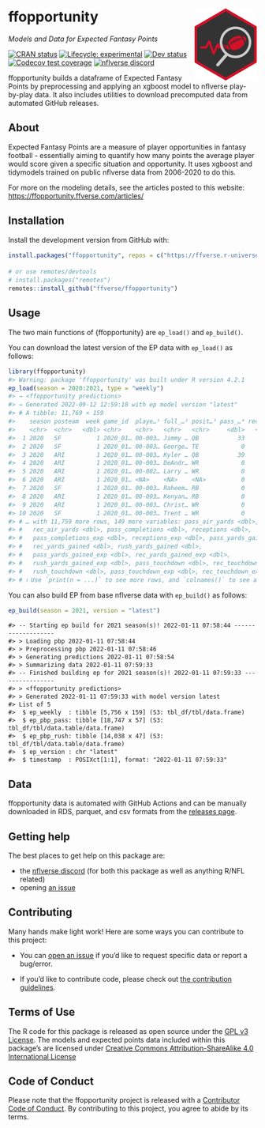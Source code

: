 
<!-- README.md is generated from README.Rmd. Please edit that file -->

# ffopportunity <a href='https://ffopportunity.ffverse.com'><img src='man/figures/logo.svg' align="right" width="25%" min-width="120px"/></a>

*Models and Data for Expected Fantasy Points*

<!-- badges: start -->

[![CRAN
status](https://img.shields.io/cran/v/ffopportunity?style=flat-square&logo=R&label=CRAN)](https://CRAN.R-project.org/package=ffopportunity)
[![Lifecycle:
experimental](https://img.shields.io/badge/lifecycle-experimental-orange.svg?style=flat-square)](https://lifecycle.r-lib.org/articles/stages.html#experimental)
[![Dev
status](https://img.shields.io/github/r-package/v/ffverse/ffopportunity/main?label=dev&style=flat-square&logo=github)](https://ffopportunity.ffverse.com/)
[![Codecov test
coverage](https://img.shields.io/codecov/c/github/ffverse/ffopportunity?label=codecov&style=flat-square&logo=codecov)](https://app.codecov.io/gh/ffverse/ffopportunity?branch=main)
[![nflverse
discord](https://img.shields.io/discord/789805604076126219?color=7289da&label=nflverse%20discord&logo=discord&logoColor=fff&style=flat-square)](https://discord.com/invite/5Er2FBnnQa)
<!-- badges: end -->

ffopportunity builds a dataframe of Expected Fantasy Points by
preprocessing and applying an xgboost model to nflverse play-by-play
data. It also includes utilities to download precomputed data from
automated GitHub releases.

## About

Expected Fantasy Points are a measure of player opportunities in fantasy
football - essentially aiming to quantify how many points the average
player would score given a specific situation and opportunity. It uses
xgboost and tidymodels trained on public nflverse data from 2006-2020 to
do this.

For more on the modeling details, see the articles posted to this
website: <https://ffopportunity.ffverse.com/articles/>

## Installation

<!--Install the stable version from CRAN with:

```r
install.packages("ffopportunity")
```
-->

Install the development version from GitHub with:

``` r
install.packages("ffopportunity", repos = c("https://ffverse.r-universe.dev", getOption("repos")))

# or use remotes/devtools
# install.packages("remotes")
remotes::install_github("ffverse/ffopportunity")
```

## Usage

The two main functions of {ffopportunity} are `ep_load()` and
`ep_build()`.

You can download the latest version of the EP data with `ep_load()` as
follows:

``` r
library(ffopportunity)
#> Warning: package 'ffopportunity' was built under R version 4.2.1
ep_load(season = 2020:2021, type = "weekly")
#> → <ffopportunity predictions>
#> → Generated 2022-09-12 12:59:18 with ep model version "latest"
#> # A tibble: 11,769 × 159
#>    season posteam  week game_id  playe…¹ full_…² posit…³ pass_…⁴ rec_a…⁵ rush_…⁶
#>    <chr>  <chr>   <dbl> <chr>    <chr>   <chr>   <chr>     <dbl>   <dbl>   <dbl>
#>  1 2020   SF          1 2020_01… 00-003… Jimmy … QB           33       0       1
#>  2 2020   SF          1 2020_01… 00-003… George… TE            0       5       1
#>  3 2020   ARI         1 2020_01… 00-003… Kyler … QB           39       0      11
#>  4 2020   ARI         1 2020_01… 00-003… DeAndr… WR            0      16       0
#>  5 2020   ARI         1 2020_01… 00-002… Larry … WR            0       5       0
#>  6 2020   ARI         1 2020_01… <NA>    <NA>    <NA>          0       2       0
#>  7 2020   SF          1 2020_01… 00-003… Raheem… RB            0       5      15
#>  8 2020   ARI         1 2020_01… 00-003… Kenyan… RB            0       2      16
#>  9 2020   ARI         1 2020_01… 00-003… Christ… WR            0       5       0
#> 10 2020   SF          1 2020_01… 00-003… Trent … WR            0       5       0
#> # … with 11,759 more rows, 149 more variables: pass_air_yards <dbl>,
#> #   rec_air_yards <dbl>, pass_completions <dbl>, receptions <dbl>,
#> #   pass_completions_exp <dbl>, receptions_exp <dbl>, pass_yards_gained <dbl>,
#> #   rec_yards_gained <dbl>, rush_yards_gained <dbl>,
#> #   pass_yards_gained_exp <dbl>, rec_yards_gained_exp <dbl>,
#> #   rush_yards_gained_exp <dbl>, pass_touchdown <dbl>, rec_touchdown <dbl>,
#> #   rush_touchdown <dbl>, pass_touchdown_exp <dbl>, rec_touchdown_exp <dbl>, …
#> # ℹ Use `print(n = ...)` to see more rows, and `colnames()` to see all variable names
```

You can also build EP from base nflverse data with `ep_build()` as
follows:

``` r
ep_build(season = 2021, version = "latest")
```

    #> -- Starting ep build for 2021 season(s)! 2022-01-11 07:58:44 -------------------
    #> > Loading pbp 2022-01-11 07:58:44
    #> > Preprocessing pbp 2022-01-11 07:58:46
    #> > Generating predictions 2022-01-11 07:58:54
    #> > Summarizing data 2022-01-11 07:59:33
    #> -- Finished building ep for 2021 season(s)! 2022-01-11 07:59:33 ----------------
    #> > <ffopportunity predictions>
    #> > Generated 2022-01-11 07:59:33 with model version latest
    #> List of 5
    #>  $ ep_weekly  : tibble [5,756 x 159] (S3: tbl_df/tbl/data.frame)
    #>  $ ep_pbp_pass: tibble [18,747 x 57] (S3: tbl_df/tbl/data.table/data.frame)
    #>  $ ep_pbp_rush: tibble [14,038 x 47] (S3: tbl_df/tbl/data.table/data.frame)
    #>  $ ep_version : chr "latest"
    #>  $ timestamp  : POSIXct[1:1], format: "2022-01-11 07:59:33"

## Data

ffopportunity data is automated with GitHub Actions and can be manually
downloaded in RDS, parquet, and csv formats from the [releases
page](https://github.com/ffverse/ffopportunity/releases).

## Getting help

The best places to get help on this package are:

-   the [nflverse discord](https://discord.com/invite/5Er2FBnnQa) (for
    both this package as well as anything R/NFL related)
-   opening [an
    issue](https://github.com/ffverse/ffopportunity/issues/new/choose)

## Contributing

Many hands make light work! Here are some ways you can contribute to
this project:

-   You can [open an
    issue](https://github.com/ffverse/ffopportunity/issues/new/choose)
    if you’d like to request specific data or report a bug/error.

-   If you’d like to contribute code, please check out [the contribution
    guidelines](https://ffopportunity.ffverse.com/CONTRIBUTING.html).

## Terms of Use

The R code for this package is released as open source under the [GPL v3
License](https://ffopportunity.ffverse.com/LICENSE.html). The models and
expected points data included within this package’s are licensed under
[Creative Commons Attribution-ShareAlike 4.0 International
License](https://creativecommons.org/licenses/by-sa/4.0/)

## Code of Conduct

Please note that the ffopportunity project is released with a
[Contributor Code of
Conduct](https://contributor-covenant.org/version/2/0/CODE_OF_CONDUCT.html).
By contributing to this project, you agree to abide by its terms.

